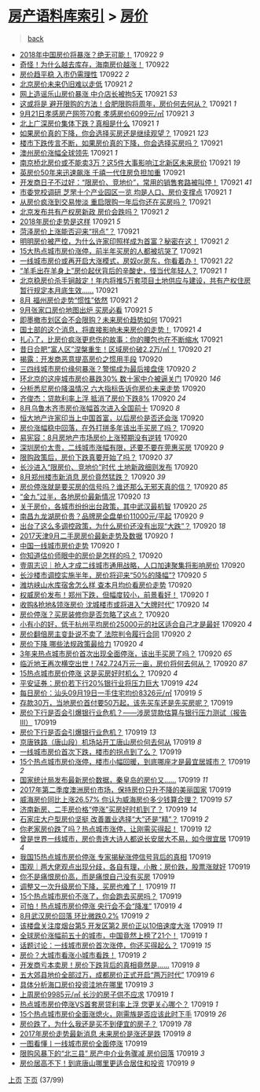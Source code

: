 [房产语料库索引](../../README.md)  > [房价](房价.md)
====
> [back](../README.md)

- [2018年中国房价将暴涨？绝无可能！](http://jkwz.applinzi.com/ittc/7016049598773330961.html#2018%E5%B9%B4%E4%B8%AD%E5%9B%BD%E6%88%BF%E4%BB%B7%E5%B0%86%E6%9A%B4%E6%B6%A8%EF%BC%9F%E7%BB%9D%E6%97%A0%E5%8F%AF%E8%83%BD%EF%BC%81) 170922 *9* 
- [奇怪！为什么越去库存，海南房价越涨！](http://jkwz.applinzi.com/ittc/7016044847021163536.html#%E5%A5%87%E6%80%AA%EF%BC%81%E4%B8%BA%E4%BB%80%E4%B9%88%E8%B6%8A%E5%8E%BB%E5%BA%93%E5%AD%98%EF%BC%8C%E6%B5%B7%E5%8D%97%E6%88%BF%E4%BB%B7%E8%B6%8A%E6%B6%A8%EF%BC%81) 170922  
- [房价趋平稳 入市仍需理性](http://jkwz.applinzi.com/ittc/7016039191551673361.html#%E6%88%BF%E4%BB%B7%E8%B6%8B%E5%B9%B3%E7%A8%B3+%E5%85%A5%E5%B8%82%E4%BB%8D%E9%9C%80%E7%90%86%E6%80%A7) 170922 *2* 
- [北京房价未来仍旧难以走低](http://jkwz.applinzi.com/ittc/7015912083349308433.html#%E5%8C%97%E4%BA%AC%E6%88%BF%E4%BB%B7%E6%9C%AA%E6%9D%A5%E4%BB%8D%E6%97%A7%E9%9A%BE%E4%BB%A5%E8%B5%B0%E4%BD%8E) 170921 *2* 
- [网上造谣乐山房价暴涨 中介店长被拘5天](http://jkwz.applinzi.com/ittc/7015873698211562513.html#%E7%BD%91%E4%B8%8A%E9%80%A0%E8%B0%A3%E4%B9%90%E5%B1%B1%E6%88%BF%E4%BB%B7%E6%9A%B4%E6%B6%A8+%E4%B8%AD%E4%BB%8B%E5%BA%97%E9%95%BF%E8%A2%AB%E6%8B%985%E5%A4%A9) 170921 *53* 
- [这或将是 避开限购的方法！合肥限购将周年，房价何去何从？](http://jkwz.applinzi.com/ittc/7015819186025268240.html#%E8%BF%99%E6%88%96%E5%B0%86%E6%98%AF+%E9%81%BF%E5%BC%80%E9%99%90%E8%B4%AD%E7%9A%84%E6%96%B9%E6%B3%95%EF%BC%81%E5%90%88%E8%82%A5%E9%99%90%E8%B4%AD%E5%B0%86%E5%91%A8%E5%B9%B4%EF%BC%8C%E6%88%BF%E4%BB%B7%E4%BD%95%E5%8E%BB%E4%BD%95%E4%BB%8E%EF%BC%9F) 170921 *1* 
- [9月21日孝感房产网签70套 孝感房价6099元/㎡](http://jkwz.applinzi.com/ittc/7015818114112160784.html#9%E6%9C%8821%E6%97%A5%E5%AD%9D%E6%84%9F%E6%88%BF%E4%BA%A7%E7%BD%91%E7%AD%BE70%E5%A5%97+%E5%AD%9D%E6%84%9F%E6%88%BF%E4%BB%B76099%E5%85%83%2F%E3%8E%A1) 170921 *3* 
- [北上广深房价集体下跌？真相是什么](http://jkwz.applinzi.com/ittc/7015808433960518673.html#%E5%8C%97%E4%B8%8A%E5%B9%BF%E6%B7%B1%E6%88%BF%E4%BB%B7%E9%9B%86%E4%BD%93%E4%B8%8B%E8%B7%8C%EF%BC%9F%E7%9C%9F%E7%9B%B8%E6%98%AF%E4%BB%80%E4%B9%88) 170921 *1* 
- [如果房价真的下降，你会选择买房还是继续观望？](http://jkwz.applinzi.com/ittc/7015797663986091024.html#%E5%A6%82%E6%9E%9C%E6%88%BF%E4%BB%B7%E7%9C%9F%E7%9A%84%E4%B8%8B%E9%99%8D%EF%BC%8C%E4%BD%A0%E4%BC%9A%E9%80%89%E6%8B%A9%E4%B9%B0%E6%88%BF%E8%BF%98%E6%98%AF%E7%BB%A7%E7%BB%AD%E8%A7%82%E6%9C%9B%EF%BC%9F) 170921 *123* 
- [楼市下跌传言不断，如果房价真的下降，你会选择买房吗？](http://jkwz.applinzi.com/ittc/7015797663700878353.html#%E6%A5%BC%E5%B8%82%E4%B8%8B%E8%B7%8C%E4%BC%A0%E8%A8%80%E4%B8%8D%E6%96%AD%EF%BC%8C%E5%A6%82%E6%9E%9C%E6%88%BF%E4%BB%B7%E7%9C%9F%E7%9A%84%E4%B8%8B%E9%99%8D%EF%BC%8C%E4%BD%A0%E4%BC%9A%E9%80%89%E6%8B%A9%E4%B9%B0%E6%88%BF%E5%90%97%EF%BC%9F) 170921  
- [澳州房价涨幅全球领先](http://jkwz.applinzi.com/ittc/7015794836207305745.html#%E6%BE%B3%E5%B7%9E%E6%88%BF%E4%BB%B7%E6%B6%A8%E5%B9%85%E5%85%A8%E7%90%83%E9%A2%86%E5%85%88) 170921 *1* 
- [南京桥北房价或不能卖3万？这5件大事影响江北新区未来房价](http://jkwz.applinzi.com/ittc/7015787284560086032.html#%E5%8D%97%E4%BA%AC%E6%A1%A5%E5%8C%97%E6%88%BF%E4%BB%B7%E6%88%96%E4%B8%8D%E8%83%BD%E5%8D%963%E4%B8%87%EF%BC%9F%E8%BF%995%E4%BB%B6%E5%A4%A7%E4%BA%8B%E5%BD%B1%E5%93%8D%E6%B1%9F%E5%8C%97%E6%96%B0%E5%8C%BA%E6%9C%AA%E6%9D%A5%E6%88%BF%E4%BB%B7) 170921 *19* 
- [英房价50年来迅速飙涨 千禧一代住房负担加重](http://jkwz.applinzi.com/ittc/7015786263867819025.html#%E8%8B%B1%E6%88%BF%E4%BB%B750%E5%B9%B4%E6%9D%A5%E8%BF%85%E9%80%9F%E9%A3%99%E6%B6%A8+%E5%8D%83%E7%A6%A7%E4%B8%80%E4%BB%A3%E4%BD%8F%E6%88%BF%E8%B4%9F%E6%8B%85%E5%8A%A0%E9%87%8D) 170921  
- [开发商日子不过好：“限房价、竞地价”，常用的销售套路被叫停！](http://jkwz.applinzi.com/ittc/7015785199055668241.html#%E5%BC%80%E5%8F%91%E5%95%86%E6%97%A5%E5%AD%90%E4%B8%8D%E8%BF%87%E5%A5%BD%EF%BC%9A%E2%80%9C%E9%99%90%E6%88%BF%E4%BB%B7%E3%80%81%E7%AB%9E%E5%9C%B0%E4%BB%B7%E2%80%9D%EF%BC%8C%E5%B8%B8%E7%94%A8%E7%9A%84%E9%94%80%E5%94%AE%E5%A5%97%E8%B7%AF%E8%A2%AB%E5%8F%AB%E5%81%9C%EF%BC%81) 170921 *41* 
- [市委党校调研 芝罘十个产业园区一览 均是人口、房价支撑点](http://jkwz.applinzi.com/ittc/7015756139294360592.html#%E5%B8%82%E5%A7%94%E5%85%9A%E6%A0%A1%E8%B0%83%E7%A0%94+%E8%8A%9D%E7%BD%98%E5%8D%81%E4%B8%AA%E4%BA%A7%E4%B8%9A%E5%9B%AD%E5%8C%BA%E4%B8%80%E8%A7%88+%E5%9D%87%E6%98%AF%E4%BA%BA%E5%8F%A3%E3%80%81%E6%88%BF%E4%BB%B7%E6%94%AF%E6%92%91%E7%82%B9) 170921 *1* 
- [从房价疯涨到交易惨淡 重启限购一年后你还在买房吗？](http://jkwz.applinzi.com/ittc/7015725855115052049.html#%E4%BB%8E%E6%88%BF%E4%BB%B7%E7%96%AF%E6%B6%A8%E5%88%B0%E4%BA%A4%E6%98%93%E6%83%A8%E6%B7%A1+%E9%87%8D%E5%90%AF%E9%99%90%E8%B4%AD%E4%B8%80%E5%B9%B4%E5%90%8E%E4%BD%A0%E8%BF%98%E5%9C%A8%E4%B9%B0%E6%88%BF%E5%90%97%EF%BC%9F) 170921  
- [北京发布共有产权房新政 房价会跌吗？](http://jkwz.applinzi.com/ittc/7015721274075251728.html#%E5%8C%97%E4%BA%AC%E5%8F%91%E5%B8%83%E5%85%B1%E6%9C%89%E4%BA%A7%E6%9D%83%E6%88%BF%E6%96%B0%E6%94%BF+%E6%88%BF%E4%BB%B7%E4%BC%9A%E8%B7%8C%E5%90%97%EF%BC%9F) 170921 *2* 
- [2018年房价走势是这样](http://jkwz.applinzi.com/ittc/7015718000341287953.html#2018%E5%B9%B4%E6%88%BF%E4%BB%B7%E8%B5%B0%E5%8A%BF%E6%98%AF%E8%BF%99%E6%A0%B7) 170921 *5* 
- [菏泽房价上涨能否迎来“拐点”？](http://jkwz.applinzi.com/ittc/7015714611096192017.html#%E8%8F%8F%E6%B3%BD%E6%88%BF%E4%BB%B7%E4%B8%8A%E6%B6%A8%E8%83%BD%E5%90%A6%E8%BF%8E%E6%9D%A5%E2%80%9C%E6%8B%90%E7%82%B9%E2%80%9D%EF%BC%9F) 170921  
- [明明房价被严控，为什么许家印照样成为首富？秘密在这！](http://jkwz.applinzi.com/ittc/7015708210235966480.html#%E6%98%8E%E6%98%8E%E6%88%BF%E4%BB%B7%E8%A2%AB%E4%B8%A5%E6%8E%A7%EF%BC%8C%E4%B8%BA%E4%BB%80%E4%B9%88%E8%AE%B8%E5%AE%B6%E5%8D%B0%E7%85%A7%E6%A0%B7%E6%88%90%E4%B8%BA%E9%A6%96%E5%AF%8C%EF%BC%9F%E7%A7%98%E5%AF%86%E5%9C%A8%E8%BF%99%EF%BC%81) 170921 *2* 
- [15大热点城市房价涨停，前半年买房的人都被坑哭了](http://jkwz.applinzi.com/ittc/7015706893442614289.html#15%E5%A4%A7%E7%83%AD%E7%82%B9%E5%9F%8E%E5%B8%82%E6%88%BF%E4%BB%B7%E6%B6%A8%E5%81%9C%EF%BC%8C%E5%89%8D%E5%8D%8A%E5%B9%B4%E4%B9%B0%E6%88%BF%E7%9A%84%E4%BA%BA%E9%83%BD%E8%A2%AB%E5%9D%91%E5%93%AD%E4%BA%86) 170921  
- [一线城市房价或再开启大涨模式，房奴or房东，你看着办！](http://jkwz.applinzi.com/ittc/7015706012085126161.html#%E4%B8%80%E7%BA%BF%E5%9F%8E%E5%B8%82%E6%88%BF%E4%BB%B7%E6%88%96%E5%86%8D%E5%BC%80%E5%90%AF%E5%A4%A7%E6%B6%A8%E6%A8%A1%E5%BC%8F%EF%BC%8C%E6%88%BF%E5%A5%B4or%E6%88%BF%E4%B8%9C%EF%BC%8C%E4%BD%A0%E7%9C%8B%E7%9D%80%E5%8A%9E%EF%BC%81) 170921 *22* 
- [“羊毛出在羊身上”房价起伏背后的辛酸史，怪当代年轻人？](http://jkwz.applinzi.com/ittc/7015704623875359761.html#%E2%80%9C%E7%BE%8A%E6%AF%9B%E5%87%BA%E5%9C%A8%E7%BE%8A%E8%BA%AB%E4%B8%8A%E2%80%9D%E6%88%BF%E4%BB%B7%E8%B5%B7%E4%BC%8F%E8%83%8C%E5%90%8E%E7%9A%84%E8%BE%9B%E9%85%B8%E5%8F%B2%EF%BC%8C%E6%80%AA%E5%BD%93%E4%BB%A3%E5%B9%B4%E8%BD%BB%E4%BA%BA%EF%BC%9F) 170921 *1* 
- [北京稳房价杀手锏敲定！年内将推5万套项目土地供应与建设，共有产权住房暂行规定本月底生效……](http://jkwz.applinzi.com/ittc/7015692478689330192.html#%E5%8C%97%E4%BA%AC%E7%A8%B3%E6%88%BF%E4%BB%B7%E6%9D%80%E6%89%8B%E9%94%8F%E6%95%B2%E5%AE%9A%EF%BC%81%E5%B9%B4%E5%86%85%E5%B0%86%E6%8E%A85%E4%B8%87%E5%A5%97%E9%A1%B9%E7%9B%AE%E5%9C%9F%E5%9C%B0%E4%BE%9B%E5%BA%94%E4%B8%8E%E5%BB%BA%E8%AE%BE%EF%BC%8C%E5%85%B1%E6%9C%89%E4%BA%A7%E6%9D%83%E4%BD%8F%E6%88%BF%E6%9A%82%E8%A1%8C%E8%A7%84%E5%AE%9A%E6%9C%AC%E6%9C%88%E5%BA%95%E7%94%9F%E6%95%88%E2%80%A6%E2%80%A6) 170921  
- [8月 福州房价走势“惯性”依然](http://jkwz.applinzi.com/ittc/7015691968657753104.html#8%E6%9C%88+%E7%A6%8F%E5%B7%9E%E6%88%BF%E4%BB%B7%E8%B5%B0%E5%8A%BF%E2%80%9C%E6%83%AF%E6%80%A7%E2%80%9D%E4%BE%9D%E7%84%B6) 170921 *2* 
- [9月张家口房价地图出炉 买房必看](http://jkwz.applinzi.com/ittc/7015690304995460112.html#9%E6%9C%88%E5%BC%A0%E5%AE%B6%E5%8F%A3%E6%88%BF%E4%BB%B7%E5%9C%B0%E5%9B%BE%E5%87%BA%E7%82%89+%E4%B9%B0%E6%88%BF%E5%BF%85%E7%9C%8B) 170921 *5* 
- [即墨撤市划区会不会限购？未来房价趋势如何](http://jkwz.applinzi.com/ittc/7015685064023868433.html#%E5%8D%B3%E5%A2%A8%E6%92%A4%E5%B8%82%E5%88%92%E5%8C%BA%E4%BC%9A%E4%B8%8D%E4%BC%9A%E9%99%90%E8%B4%AD%EF%BC%9F%E6%9C%AA%E6%9D%A5%E6%88%BF%E4%BB%B7%E8%B6%8B%E5%8A%BF%E5%A6%82%E4%BD%95) 170921  
- [国土部的这个消息，将直接影响未来房价的走势！](http://jkwz.applinzi.com/ittc/7015678641449731089.html#%E5%9B%BD%E5%9C%9F%E9%83%A8%E7%9A%84%E8%BF%99%E4%B8%AA%E6%B6%88%E6%81%AF%EF%BC%8C%E5%B0%86%E7%9B%B4%E6%8E%A5%E5%BD%B1%E5%93%8D%E6%9C%AA%E6%9D%A5%E6%88%BF%E4%BB%B7%E7%9A%84%E8%B5%B0%E5%8A%BF%EF%BC%81) 170921 *4* 
- [扎心了，比房价疯涨更悲伤的故事：你的腰包也在不断缩水](http://jkwz.applinzi.com/ittc/7015499269707138064.html#%E6%89%8E%E5%BF%83%E4%BA%86%EF%BC%8C%E6%AF%94%E6%88%BF%E4%BB%B7%E7%96%AF%E6%B6%A8%E6%9B%B4%E6%82%B2%E4%BC%A4%E7%9A%84%E6%95%85%E4%BA%8B%EF%BC%9A%E4%BD%A0%E7%9A%84%E8%85%B0%E5%8C%85%E4%B9%9F%E5%9C%A8%E4%B8%8D%E6%96%AD%E7%BC%A9%E6%B0%B4) 170921  
- [昔日合肥“富人区”涅槃重生！区域房价破2.2万/㎡！](http://jkwz.applinzi.com/ittc/7015504138732045329.html#%E6%98%94%E6%97%A5%E5%90%88%E8%82%A5%E2%80%9C%E5%AF%8C%E4%BA%BA%E5%8C%BA%E2%80%9D%E6%B6%85%E6%A7%83%E9%87%8D%E7%94%9F%EF%BC%81%E5%8C%BA%E5%9F%9F%E6%88%BF%E4%BB%B7%E7%A0%B42.2%E4%B8%87%2F%E3%8E%A1%EF%BC%81) 170920 *21* 
- [揭露：开发商恶意提高房价之惯用手段](http://jkwz.applinzi.com/ittc/7015502060194366480.html#%E6%8F%AD%E9%9C%B2%EF%BC%9A%E5%BC%80%E5%8F%91%E5%95%86%E6%81%B6%E6%84%8F%E6%8F%90%E9%AB%98%E6%88%BF%E4%BB%B7%E4%B9%8B%E6%83%AF%E7%94%A8%E6%89%8B%E6%AE%B5) 170920  
- [三四线城市房价缘何暴涨？警惕成为最后接盘侠](http://jkwz.applinzi.com/ittc/7015445841148658705.html#%E4%B8%89%E5%9B%9B%E7%BA%BF%E5%9F%8E%E5%B8%82%E6%88%BF%E4%BB%B7%E7%BC%98%E4%BD%95%E6%9A%B4%E6%B6%A8%EF%BC%9F%E8%AD%A6%E6%83%95%E6%88%90%E4%B8%BA%E6%9C%80%E5%90%8E%E6%8E%A5%E7%9B%98%E4%BE%A0) 170920 *2* 
- [环北京的这座城市房价暴跌30% 数十家中介被逼关门](http://jkwz.applinzi.com/ittc/7015432378439435281.html#%E7%8E%AF%E5%8C%97%E4%BA%AC%E7%9A%84%E8%BF%99%E5%BA%A7%E5%9F%8E%E5%B8%82%E6%88%BF%E4%BB%B7%E6%9A%B4%E8%B7%8C30%25+%E6%95%B0%E5%8D%81%E5%AE%B6%E4%B8%AD%E4%BB%8B%E8%A2%AB%E9%80%BC%E5%85%B3%E9%97%A8) 170920 *146* 
- [分析悉尼房价降温情况 六大指标告诉你房价未来走势](http://jkwz.applinzi.com/ittc/7015428011485299729.html#%E5%88%86%E6%9E%90%E6%82%89%E5%B0%BC%E6%88%BF%E4%BB%B7%E9%99%8D%E6%B8%A9%E6%83%85%E5%86%B5+%E5%85%AD%E5%A4%A7%E6%8C%87%E6%A0%87%E5%91%8A%E8%AF%89%E4%BD%A0%E6%88%BF%E4%BB%B7%E6%9C%AA%E6%9D%A5%E8%B5%B0%E5%8A%BF) 170920  
- [齐俊杰：贷款利率上浮 抵消了房价下跌8%](http://jkwz.applinzi.com/ittc/7015427419413152784.html#%E9%BD%90%E4%BF%8A%E6%9D%B0%EF%BC%9A%E8%B4%B7%E6%AC%BE%E5%88%A9%E7%8E%87%E4%B8%8A%E6%B5%AE+%E6%8A%B5%E6%B6%88%E4%BA%86%E6%88%BF%E4%BB%B7%E4%B8%8B%E8%B7%8C8%25) 170920 *24* 
- [8月乌鲁木齐市房价涨幅首次进入全国前十](http://jkwz.applinzi.com/ittc/7015413049224332305.html#8%E6%9C%88%E4%B9%8C%E9%B2%81%E6%9C%A8%E9%BD%90%E5%B8%82%E6%88%BF%E4%BB%B7%E6%B6%A8%E5%B9%85%E9%A6%96%E6%AC%A1%E8%BF%9B%E5%85%A5%E5%85%A8%E5%9B%BD%E5%89%8D%E5%8D%81) 170920 *8* 
- [恒大地产许家印当上中国首富，以后房价是否还会涨](http://jkwz.applinzi.com/ittc/7015411591384925200.html#%E6%81%92%E5%A4%A7%E5%9C%B0%E4%BA%A7%E8%AE%B8%E5%AE%B6%E5%8D%B0%E5%BD%93%E4%B8%8A%E4%B8%AD%E5%9B%BD%E9%A6%96%E5%AF%8C%EF%BC%8C%E4%BB%A5%E5%90%8E%E6%88%BF%E4%BB%B7%E6%98%AF%E5%90%A6%E8%BF%98%E4%BC%9A%E6%B6%A8) 170920  
- [房价涨幅稳中回落，在外打拼多年该出手买房了吗？](http://jkwz.applinzi.com/ittc/7015396739878749201.html#%E6%88%BF%E4%BB%B7%E6%B6%A8%E5%B9%85%E7%A8%B3%E4%B8%AD%E5%9B%9E%E8%90%BD%EF%BC%8C%E5%9C%A8%E5%A4%96%E6%89%93%E6%8B%BC%E5%A4%9A%E5%B9%B4%E8%AF%A5%E5%87%BA%E6%89%8B%E4%B9%B0%E6%88%BF%E4%BA%86%E5%90%97%EF%BC%9F) 170920  
- [易宪容：8月房地产市场房价上涨预期没有逆转](http://jkwz.applinzi.com/ittc/7015396015845409809.html#%E6%98%93%E5%AE%AA%E5%AE%B9%EF%BC%9A8%E6%9C%88%E6%88%BF%E5%9C%B0%E4%BA%A7%E5%B8%82%E5%9C%BA%E6%88%BF%E4%BB%B7%E4%B8%8A%E6%B6%A8%E9%A2%84%E6%9C%9F%E6%B2%A1%E6%9C%89%E9%80%86%E8%BD%AC) 170920  
- [深圳房价太贵，二线城市涨幅有限，还要不要在莞惠买房](http://jkwz.applinzi.com/ittc/7015393902012662800.html#%E6%B7%B1%E5%9C%B3%E6%88%BF%E4%BB%B7%E5%A4%AA%E8%B4%B5%EF%BC%8C%E4%BA%8C%E7%BA%BF%E5%9F%8E%E5%B8%82%E6%B6%A8%E5%B9%85%E6%9C%89%E9%99%90%EF%BC%8C%E8%BF%98%E8%A6%81%E4%B8%8D%E8%A6%81%E5%9C%A8%E8%8E%9E%E6%83%A0%E4%B9%B0%E6%88%BF) 170920 *9* 
- [限购政策后，房价下跌真要开始了吗？](http://jkwz.applinzi.com/ittc/7015385871694693393.html#%E9%99%90%E8%B4%AD%E6%94%BF%E7%AD%96%E5%90%8E%EF%BC%8C%E6%88%BF%E4%BB%B7%E4%B8%8B%E8%B7%8C%E7%9C%9F%E8%A6%81%E5%BC%80%E5%A7%8B%E4%BA%86%E5%90%97%EF%BC%9F) 170920 *37* 
- [长沙进入“限房价、竞地价”时代 土地新政细则发布](http://jkwz.applinzi.com/ittc/7015384275304842257.html#%E9%95%BF%E6%B2%99%E8%BF%9B%E5%85%A5%E2%80%9C%E9%99%90%E6%88%BF%E4%BB%B7%E3%80%81%E7%AB%9E%E5%9C%B0%E4%BB%B7%E2%80%9D%E6%97%B6%E4%BB%A3+%E5%9C%9F%E5%9C%B0%E6%96%B0%E6%94%BF%E7%BB%86%E5%88%99%E5%8F%91%E5%B8%83) 170920  
- [8月郑州楼市新消息 房价竟然猛跌？](http://jkwz.applinzi.com/ittc/7015378178221278225.html#8%E6%9C%88%E9%83%91%E5%B7%9E%E6%A5%BC%E5%B8%82%E6%96%B0%E6%B6%88%E6%81%AF+%E6%88%BF%E4%BB%B7%E7%AB%9F%E7%84%B6%E7%8C%9B%E8%B7%8C%EF%BC%9F) 170920 *39* 
- [房价停涨就是要买房的信号吗？谁还那么无邪天真的信？](http://jkwz.applinzi.com/ittc/7015370868862223376.html#%E6%88%BF%E4%BB%B7%E5%81%9C%E6%B6%A8%E5%B0%B1%E6%98%AF%E8%A6%81%E4%B9%B0%E6%88%BF%E7%9A%84%E4%BF%A1%E5%8F%B7%E5%90%97%EF%BC%9F%E8%B0%81%E8%BF%98%E9%82%A3%E4%B9%88%E6%97%A0%E9%82%AA%E5%A4%A9%E7%9C%9F%E7%9A%84%E4%BF%A1%EF%BC%9F) 170920 *85* 
- [“金九”过半，各地房价最新情况](http://jkwz.applinzi.com/ittc/7015357560046224400.html#%E2%80%9C%E9%87%91%E4%B9%9D%E2%80%9D%E8%BF%87%E5%8D%8A%EF%BC%8C%E5%90%84%E5%9C%B0%E6%88%BF%E4%BB%B7%E6%9C%80%E6%96%B0%E6%83%85%E5%86%B5) 170920 *13* 
- [关于房价，各城市纷纷出台政策，其中武汉最机智](http://jkwz.applinzi.com/ittc/7015356289683817488.html#%E5%85%B3%E4%BA%8E%E6%88%BF%E4%BB%B7%EF%BC%8C%E5%90%84%E5%9F%8E%E5%B8%82%E7%BA%B7%E7%BA%B7%E5%87%BA%E5%8F%B0%E6%94%BF%E7%AD%96%EF%BC%8C%E5%85%B6%E4%B8%AD%E6%AD%A6%E6%B1%89%E6%9C%80%E6%9C%BA%E6%99%BA) 170920 *25* 
- [南昌九龙湖房价贵？品牌房企盘单价11000元/平起](http://jkwz.applinzi.com/ittc/7015349203310740497.html#%E5%8D%97%E6%98%8C%E4%B9%9D%E9%BE%99%E6%B9%96%E6%88%BF%E4%BB%B7%E8%B4%B5%EF%BC%9F%E5%93%81%E7%89%8C%E6%88%BF%E4%BC%81%E7%9B%98%E5%8D%95%E4%BB%B711000%E5%85%83%2F%E5%B9%B3%E8%B5%B7) 170920 *9* 
- [出台了这么多调控政策，为什么房价还没有出现“大跌”？](http://jkwz.applinzi.com/ittc/7015345329166369809.html#%E5%87%BA%E5%8F%B0%E4%BA%86%E8%BF%99%E4%B9%88%E5%A4%9A%E8%B0%83%E6%8E%A7%E6%94%BF%E7%AD%96%EF%BC%8C%E4%B8%BA%E4%BB%80%E4%B9%88%E6%88%BF%E4%BB%B7%E8%BF%98%E6%B2%A1%E6%9C%89%E5%87%BA%E7%8E%B0%E2%80%9C%E5%A4%A7%E8%B7%8C%E2%80%9D%EF%BC%9F) 170920 *18* 
- [2017天津9月二手房房价最新走势及数据](http://jkwz.applinzi.com/ittc/7015340125641507856.html#2017%E5%A4%A9%E6%B4%A59%E6%9C%88%E4%BA%8C%E6%89%8B%E6%88%BF%E6%88%BF%E4%BB%B7%E6%9C%80%E6%96%B0%E8%B5%B0%E5%8A%BF%E5%8F%8A%E6%95%B0%E6%8D%AE) 170920 *1* 
- [中国一线城市房价走势](http://jkwz.applinzi.com/ittc/7015333455204992016.html#%E4%B8%AD%E5%9B%BD%E4%B8%80%E7%BA%BF%E5%9F%8E%E5%B8%82%E6%88%BF%E4%BB%B7%E8%B5%B0%E5%8A%BF) 170920 *1* 
- [你知道估价师眼中的房价是怎样的吗？](http://jkwz.applinzi.com/ittc/7015329030923093008.html#%E4%BD%A0%E7%9F%A5%E9%81%93%E4%BC%B0%E4%BB%B7%E5%B8%88%E7%9C%BC%E4%B8%AD%E7%9A%84%E6%88%BF%E4%BB%B7%E6%98%AF%E6%80%8E%E6%A0%B7%E7%9A%84%E5%90%97%EF%BC%9F) 170920  
- [壹周志识｜抢人才成二线城市通用战略，人口加速聚集将影响房价](http://jkwz.applinzi.com/ittc/7015328638487233553.html#%E5%A3%B9%E5%91%A8%E5%BF%97%E8%AF%86%EF%BD%9C%E6%8A%A2%E4%BA%BA%E6%89%8D%E6%88%90%E4%BA%8C%E7%BA%BF%E5%9F%8E%E5%B8%82%E9%80%9A%E7%94%A8%E6%88%98%E7%95%A5%EF%BC%8C%E4%BA%BA%E5%8F%A3%E5%8A%A0%E9%80%9F%E8%81%9A%E9%9B%86%E5%B0%86%E5%BD%B1%E5%93%8D%E6%88%BF%E4%BB%B7) 170920  
- [长沙楼市调控实施半年，房价将迎来“50%的降幅”?](http://jkwz.applinzi.com/ittc/7015317179694842897.html#%E9%95%BF%E6%B2%99%E6%A5%BC%E5%B8%82%E8%B0%83%E6%8E%A7%E5%AE%9E%E6%96%BD%E5%8D%8A%E5%B9%B4%EF%BC%8C%E6%88%BF%E4%BB%B7%E5%B0%86%E8%BF%8E%E6%9D%A5%E2%80%9C50%25%E7%9A%84%E9%99%8D%E5%B9%85%E2%80%9D%3F) 170920 *5* 
- [潍坊峡山水库宿舍怎么样 查本月均价看房价走势](http://jkwz.applinzi.com/ittc/7015312572222538769.html#%E6%BD%8D%E5%9D%8A%E5%B3%A1%E5%B1%B1%E6%B0%B4%E5%BA%93%E5%AE%BF%E8%88%8D%E6%80%8E%E4%B9%88%E6%A0%B7+%E6%9F%A5%E6%9C%AC%E6%9C%88%E5%9D%87%E4%BB%B7%E7%9C%8B%E6%88%BF%E4%BB%B7%E8%B5%B0%E5%8A%BF) 170920  
- [权威房价发布！郑州下跌，但幅度较小，前景看好！](http://jkwz.applinzi.com/ittc/7015311686033212432.html#%E6%9D%83%E5%A8%81%E6%88%BF%E4%BB%B7%E5%8F%91%E5%B8%83%EF%BC%81%E9%83%91%E5%B7%9E%E4%B8%8B%E8%B7%8C%EF%BC%8C%E4%BD%86%E5%B9%85%E5%BA%A6%E8%BE%83%E5%B0%8F%EF%BC%8C%E5%89%8D%E6%99%AF%E7%9C%8B%E5%A5%BD%EF%BC%81) 170920 *1* 
- [收购&amp;抢地&amp;领涨房价 沈城楼市或将进入“大牌时代”](http://jkwz.applinzi.com/ittc/7015307725775569937.html#%E6%94%B6%E8%B4%AD%26amp%3B%E6%8A%A2%E5%9C%B0%26amp%3B%E9%A2%86%E6%B6%A8%E6%88%BF%E4%BB%B7+%E6%B2%88%E5%9F%8E%E6%A5%BC%E5%B8%82%E6%88%96%E5%B0%86%E8%BF%9B%E5%85%A5%E2%80%9C%E5%A4%A7%E7%89%8C%E6%97%B6%E4%BB%A3%E2%80%9D) 170920 *14* 
- [房价停涨？买房装修你是否忽略了这点？](http://jkwz.applinzi.com/ittc/7015301529538659345.html#%E6%88%BF%E4%BB%B7%E5%81%9C%E6%B6%A8%EF%BC%9F%E4%B9%B0%E6%88%BF%E8%A3%85%E4%BF%AE%E4%BD%A0%E6%98%AF%E5%90%A6%E5%BF%BD%E7%95%A5%E4%BA%86%E8%BF%99%E7%82%B9%EF%BC%9F) 170920  
- [小有小的好，低于杭州平均房价25000元的社区适合自己才是最好](http://jkwz.applinzi.com/ittc/7015294275720578065.html#%E5%B0%8F%E6%9C%89%E5%B0%8F%E7%9A%84%E5%A5%BD%EF%BC%8C%E4%BD%8E%E4%BA%8E%E6%9D%AD%E5%B7%9E%E5%B9%B3%E5%9D%87%E6%88%BF%E4%BB%B725000%E5%85%83%E7%9A%84%E7%A4%BE%E5%8C%BA%E9%80%82%E5%90%88%E8%87%AA%E5%B7%B1%E6%89%8D%E6%98%AF%E6%9C%80%E5%A5%BD) 170920 *4* 
- [房价翻倍房主变卦说不卖了 法院判令履行合同](http://jkwz.applinzi.com/ittc/7015286935881516048.html#%E6%88%BF%E4%BB%B7%E7%BF%BB%E5%80%8D%E6%88%BF%E4%B8%BB%E5%8F%98%E5%8D%A6%E8%AF%B4%E4%B8%8D%E5%8D%96%E4%BA%86+%E6%B3%95%E9%99%A2%E5%88%A4%E4%BB%A4%E5%B1%A5%E8%A1%8C%E5%90%88%E5%90%8C) 170920 *2* 
- [房价下降 哪些法规政策最给力](http://jkwz.applinzi.com/ittc/7015245352817656848.html#%E6%88%BF%E4%BB%B7%E4%B8%8B%E9%99%8D+%E5%93%AA%E4%BA%9B%E6%B3%95%E8%A7%84%E6%94%BF%E7%AD%96%E6%9C%80%E7%BB%99%E5%8A%9B) 170920 *4* 
- [3年来热点城市房价首次出现全面停涨，该出手买房了吗？](http://jkwz.applinzi.com/ittc/7015204997997003793.html#3%E5%B9%B4%E6%9D%A5%E7%83%AD%E7%82%B9%E5%9F%8E%E5%B8%82%E6%88%BF%E4%BB%B7%E9%A6%96%E6%AC%A1%E5%87%BA%E7%8E%B0%E5%85%A8%E9%9D%A2%E5%81%9C%E6%B6%A8%EF%BC%8C%E8%AF%A5%E5%87%BA%E6%89%8B%E4%B9%B0%E6%88%BF%E4%BA%86%E5%90%97%EF%BC%9F) 170920 *65* 
- [临沂地王再次横空出世！742.724万元一亩，房价将何去何从？](http://jkwz.applinzi.com/ittc/7015132946330289169.html#%E4%B8%B4%E6%B2%82%E5%9C%B0%E7%8E%8B%E5%86%8D%E6%AC%A1%E6%A8%AA%E7%A9%BA%E5%87%BA%E4%B8%96%EF%BC%81742.724%E4%B8%87%E5%85%83%E4%B8%80%E4%BA%A9%EF%BC%8C%E6%88%BF%E4%BB%B7%E5%B0%86%E4%BD%95%E5%8E%BB%E4%BD%95%E4%BB%8E%EF%BC%9F) 170920 *87* 
- [15热点城市房价停涨 这是买房好时机么？](http://jkwz.applinzi.com/ittc/7015171013833393168.html#15%E7%83%AD%E7%82%B9%E5%9F%8E%E5%B8%82%E6%88%BF%E4%BB%B7%E5%81%9C%E6%B6%A8+%E8%BF%99%E6%98%AF%E4%B9%B0%E6%88%BF%E5%A5%BD%E6%97%B6%E6%9C%BA%E4%B9%88%EF%BC%9F) 170920 *4* 
- [平安证券：房价若下行20%银行业将压力巨大](http://jkwz.applinzi.com/ittc/7015169641809445904.html#%E5%B9%B3%E5%AE%89%E8%AF%81%E5%88%B8%EF%BC%9A%E6%88%BF%E4%BB%B7%E8%8B%A5%E4%B8%8B%E8%A1%8C20%25%E9%93%B6%E8%A1%8C%E4%B8%9A%E5%B0%86%E5%8E%8B%E5%8A%9B%E5%B7%A8%E5%A4%A7) 170919 *424* 
- [每日房价：汕头09月19日一手住宅均价8326元/㎡](http://jkwz.applinzi.com/ittc/7015143719819543569.html#%E6%AF%8F%E6%97%A5%E6%88%BF%E4%BB%B7%EF%BC%9A%E6%B1%95%E5%A4%B409%E6%9C%8819%E6%97%A5%E4%B8%80%E6%89%8B%E4%BD%8F%E5%AE%85%E5%9D%87%E4%BB%B78326%E5%85%83%2F%E3%8E%A1) 170919 *5* 
- [存款30万，当地房价首付要50万起，该先买车还是先买房呢？](http://jkwz.applinzi.com/ittc/7015123477554791440.html#%E5%AD%98%E6%AC%BE30%E4%B8%87%EF%BC%8C%E5%BD%93%E5%9C%B0%E6%88%BF%E4%BB%B7%E9%A6%96%E4%BB%98%E8%A6%8150%E4%B8%87%E8%B5%B7%EF%BC%8C%E8%AF%A5%E5%85%88%E4%B9%B0%E8%BD%A6%E8%BF%98%E6%98%AF%E5%85%88%E4%B9%B0%E6%88%BF%E5%91%A2%EF%BC%9F) 170919  
- [房价下行是否会引爆银行业危机？——涉房贷款估算与银行压力测试（报告III）](http://jkwz.applinzi.com/ittc/7015104263313949712.html#%E6%88%BF%E4%BB%B7%E4%B8%8B%E8%A1%8C%E6%98%AF%E5%90%A6%E4%BC%9A%E5%BC%95%E7%88%86%E9%93%B6%E8%A1%8C%E4%B8%9A%E5%8D%B1%E6%9C%BA%EF%BC%9F%E2%80%94%E2%80%94%E6%B6%89%E6%88%BF%E8%B4%B7%E6%AC%BE%E4%BC%B0%E7%AE%97%E4%B8%8E%E9%93%B6%E8%A1%8C%E5%8E%8B%E5%8A%9B%E6%B5%8B%E8%AF%95%EF%BC%88%E6%8A%A5%E5%91%8AIII%EF%BC%89) 170919  
- [房价下行是否会引爆银行业危机？](http://jkwz.applinzi.com/ittc/7015096550911640593.html#%E6%88%BF%E4%BB%B7%E4%B8%8B%E8%A1%8C%E6%98%AF%E5%90%A6%E4%BC%9A%E5%BC%95%E7%88%86%E9%93%B6%E8%A1%8C%E4%B8%9A%E5%8D%B1%E6%9C%BA%EF%BC%9F) 170919 *13* 
- [京唐铁路（唐山段）机场站开工唐山房价何去何从](http://jkwz.applinzi.com/ittc/7015093883355268113.html#%E4%BA%AC%E5%94%90%E9%93%81%E8%B7%AF%EF%BC%88%E5%94%90%E5%B1%B1%E6%AE%B5%EF%BC%89%E6%9C%BA%E5%9C%BA%E7%AB%99%E5%BC%80%E5%B7%A5%E5%94%90%E5%B1%B1%E6%88%BF%E4%BB%B7%E4%BD%95%E5%8E%BB%E4%BD%95%E4%BB%8E) 170919 *8* 
- [一线城市房价首次下跌，楼市的拐点到了么？](http://jkwz.applinzi.com/ittc/7015069181991715857.html#%E4%B8%80%E7%BA%BF%E5%9F%8E%E5%B8%82%E6%88%BF%E4%BB%B7%E9%A6%96%E6%AC%A1%E4%B8%8B%E8%B7%8C%EF%BC%8C%E6%A5%BC%E5%B8%82%E7%9A%84%E6%8B%90%E7%82%B9%E5%88%B0%E4%BA%86%E4%B9%88%EF%BC%9F) 170919  
- [15个热点城市房价涨停，楼市小幅回暖，到底哪座才是最宜居城市？](http://jkwz.applinzi.com/ittc/7015078651652211729.html#15%E4%B8%AA%E7%83%AD%E7%82%B9%E5%9F%8E%E5%B8%82%E6%88%BF%E4%BB%B7%E6%B6%A8%E5%81%9C%EF%BC%8C%E6%A5%BC%E5%B8%82%E5%B0%8F%E5%B9%85%E5%9B%9E%E6%9A%96%EF%BC%8C%E5%88%B0%E5%BA%95%E5%93%AA%E5%BA%A7%E6%89%8D%E6%98%AF%E6%9C%80%E5%AE%9C%E5%B1%85%E5%9F%8E%E5%B8%82%EF%BC%9F) 170919 *2* 
- [国家统计局发布最新房价数据，秦皇岛的房价又……](http://jkwz.applinzi.com/ittc/7015080465541891088.html#%E5%9B%BD%E5%AE%B6%E7%BB%9F%E8%AE%A1%E5%B1%80%E5%8F%91%E5%B8%83%E6%9C%80%E6%96%B0%E6%88%BF%E4%BB%B7%E6%95%B0%E6%8D%AE%EF%BC%8C%E7%A7%A6%E7%9A%87%E5%B2%9B%E7%9A%84%E6%88%BF%E4%BB%B7%E5%8F%88%E2%80%A6%E2%80%A6) 170919 *11* 
- [2017年第二季度澳洲房价市场，保持房价只升不降的美丽国家](http://jkwz.applinzi.com/ittc/7015077137944675345.html#2017%E5%B9%B4%E7%AC%AC%E4%BA%8C%E5%AD%A3%E5%BA%A6%E6%BE%B3%E6%B4%B2%E6%88%BF%E4%BB%B7%E5%B8%82%E5%9C%BA%EF%BC%8C%E4%BF%9D%E6%8C%81%E6%88%BF%E4%BB%B7%E5%8F%AA%E5%8D%87%E4%B8%8D%E9%99%8D%E7%9A%84%E7%BE%8E%E4%B8%BD%E5%9B%BD%E5%AE%B6) 170919  
- [威海房价同比上涨26.57% 你认为威海房价多少钱算合理？](http://jkwz.applinzi.com/ittc/7015073882015532048.html#%E5%A8%81%E6%B5%B7%E6%88%BF%E4%BB%B7%E5%90%8C%E6%AF%94%E4%B8%8A%E6%B6%A826.57%25+%E4%BD%A0%E8%AE%A4%E4%B8%BA%E5%A8%81%E6%B5%B7%E6%88%BF%E4%BB%B7%E5%A4%9A%E5%B0%91%E9%92%B1%E7%AE%97%E5%90%88%E7%90%86%EF%BC%9F) 170919 *57* 
- [济南新房、二手房价格“停涨”买房好时机到了？](http://jkwz.applinzi.com/ittc/7015073281512834064.html#%E6%B5%8E%E5%8D%97%E6%96%B0%E6%88%BF%E3%80%81%E4%BA%8C%E6%89%8B%E6%88%BF%E4%BB%B7%E6%A0%BC%E2%80%9C%E5%81%9C%E6%B6%A8%E2%80%9D%E4%B9%B0%E6%88%BF%E5%A5%BD%E6%97%B6%E6%9C%BA%E5%88%B0%E4%BA%86%EF%BC%9F) 170919 *14* 
- [石家庄大户型房价坚挺 改善置业选择“大”还是“精”？](http://jkwz.applinzi.com/ittc/7015070686954128401.html#%E7%9F%B3%E5%AE%B6%E5%BA%84%E5%A4%A7%E6%88%B7%E5%9E%8B%E6%88%BF%E4%BB%B7%E5%9D%9A%E6%8C%BA+%E6%94%B9%E5%96%84%E7%BD%AE%E4%B8%9A%E9%80%89%E6%8B%A9%E2%80%9C%E5%A4%A7%E2%80%9D%E8%BF%98%E6%98%AF%E2%80%9C%E7%B2%BE%E2%80%9D%EF%BC%9F) 170919 *2* 
- [你老家房价跌了吗？热点城市涨停，让刚需买得起！](http://jkwz.applinzi.com/ittc/7015069567574082577.html#%E4%BD%A0%E8%80%81%E5%AE%B6%E6%88%BF%E4%BB%B7%E8%B7%8C%E4%BA%86%E5%90%97%EF%BC%9F%E7%83%AD%E7%82%B9%E5%9F%8E%E5%B8%82%E6%B6%A8%E5%81%9C%EF%BC%8C%E8%AE%A9%E5%88%9A%E9%9C%80%E4%B9%B0%E5%BE%97%E8%B5%B7%EF%BC%81) 170919 *12* 
- [曾是世界一线城市，房价贵连大诗人都说长安居大不易，如今很宜居](http://jkwz.applinzi.com/ittc/7015069478277350417.html#%E6%9B%BE%E6%98%AF%E4%B8%96%E7%95%8C%E4%B8%80%E7%BA%BF%E5%9F%8E%E5%B8%82%EF%BC%8C%E6%88%BF%E4%BB%B7%E8%B4%B5%E8%BF%9E%E5%A4%A7%E8%AF%97%E4%BA%BA%E9%83%BD%E8%AF%B4%E9%95%BF%E5%AE%89%E5%B1%85%E5%A4%A7%E4%B8%8D%E6%98%93%EF%BC%8C%E5%A6%82%E4%BB%8A%E5%BE%88%E5%AE%9C%E5%B1%85) 170919 *4* 
- [我国15热点城市房价停涨 专家揭秘涨停信号背后的真相](http://jkwz.applinzi.com/ittc/7015065478681330705.html#%E6%88%91%E5%9B%BD15%E7%83%AD%E7%82%B9%E5%9F%8E%E5%B8%82%E6%88%BF%E4%BB%B7%E5%81%9C%E6%B6%A8+%E4%B8%93%E5%AE%B6%E6%8F%AD%E7%A7%98%E6%B6%A8%E5%81%9C%E4%BF%A1%E5%8F%B7%E8%83%8C%E5%90%8E%E7%9A%84%E7%9C%9F%E7%9B%B8) 170919  
- [围观｜两大佬观点出现分歧，各自有理，小散：房价跌，股票涨就好](http://jkwz.applinzi.com/ittc/7015058012396586000.html#%E5%9B%B4%E8%A7%82%EF%BD%9C%E4%B8%A4%E5%A4%A7%E4%BD%AC%E8%A7%82%E7%82%B9%E5%87%BA%E7%8E%B0%E5%88%86%E6%AD%A7%EF%BC%8C%E5%90%84%E8%87%AA%E6%9C%89%E7%90%86%EF%BC%8C%E5%B0%8F%E6%95%A3%EF%BC%9A%E6%88%BF%E4%BB%B7%E8%B7%8C%EF%BC%8C%E8%82%A1%E7%A5%A8%E6%B6%A8%E5%B0%B1%E5%A5%BD) 170919  
- [你不是痛恨房价高，而是痛恨自己没有买房](http://jkwz.applinzi.com/ittc/7015057717943862288.html#%E4%BD%A0%E4%B8%8D%E6%98%AF%E7%97%9B%E6%81%A8%E6%88%BF%E4%BB%B7%E9%AB%98%EF%BC%8C%E8%80%8C%E6%98%AF%E7%97%9B%E6%81%A8%E8%87%AA%E5%B7%B1%E6%B2%A1%E6%9C%89%E4%B9%B0%E6%88%BF) 170919  
- [调整又一次升级房价下降，买房也难了！](http://jkwz.applinzi.com/ittc/7015051191866901521.html#%E8%B0%83%E6%95%B4%E5%8F%88%E4%B8%80%E6%AC%A1%E5%8D%87%E7%BA%A7%E6%88%BF%E4%BB%B7%E4%B8%8B%E9%99%8D%EF%BC%8C%E4%B9%B0%E6%88%BF%E4%B9%9F%E9%9A%BE%E4%BA%86%EF%BC%81) 170919 *11* 
- [15个热点城市房价不涨了，你会跑去买房吗？](http://jkwz.applinzi.com/ittc/7015049009159472144.html#15%E4%B8%AA%E7%83%AD%E7%82%B9%E5%9F%8E%E5%B8%82%E6%88%BF%E4%BB%B7%E4%B8%8D%E6%B6%A8%E4%BA%86%EF%BC%8C%E4%BD%A0%E4%BC%9A%E8%B7%91%E5%8E%BB%E4%B9%B0%E6%88%BF%E5%90%97%EF%BC%9F) 170919  
- [可怕！热点城市房价停涨 央行会不会“降准”](http://jkwz.applinzi.com/ittc/7015045977428460561.html#%E5%8F%AF%E6%80%95%EF%BC%81%E7%83%AD%E7%82%B9%E5%9F%8E%E5%B8%82%E6%88%BF%E4%BB%B7%E5%81%9C%E6%B6%A8+%E5%A4%AE%E8%A1%8C%E4%BC%9A%E4%B8%8D%E4%BC%9A%E2%80%9C%E9%99%8D%E5%87%86%E2%80%9D) 170919 *4* 
- [8月武汉房价回落 环比微跌0.2%](http://jkwz.applinzi.com/ittc/7015044013781156880.html#8%E6%9C%88%E6%AD%A6%E6%B1%89%E6%88%BF%E4%BB%B7%E5%9B%9E%E8%90%BD+%E7%8E%AF%E6%AF%94%E5%BE%AE%E8%B7%8C0.2%25) 170919 *2* 
- [该楼盘关注度烟台第5 开发区第2 房价正以10倍速度大涨](http://jkwz.applinzi.com/ittc/7015042882539619344.html#%E8%AF%A5%E6%A5%BC%E7%9B%98%E5%85%B3%E6%B3%A8%E5%BA%A6%E7%83%9F%E5%8F%B0%E7%AC%AC5+%E5%BC%80%E5%8F%91%E5%8C%BA%E7%AC%AC2+%E6%88%BF%E4%BB%B7%E6%AD%A3%E4%BB%A510%E5%80%8D%E9%80%9F%E5%BA%A6%E5%A4%A7%E6%B6%A8) 170919 *11* 
- [全球房价涨幅前五十的城市，中国竟然上榜了21个！](http://jkwz.applinzi.com/ittc/7015040472920359952.html#%E5%85%A8%E7%90%83%E6%88%BF%E4%BB%B7%E6%B6%A8%E5%B9%85%E5%89%8D%E4%BA%94%E5%8D%81%E7%9A%84%E5%9F%8E%E5%B8%82%EF%BC%8C%E4%B8%AD%E5%9B%BD%E7%AB%9F%E7%84%B6%E4%B8%8A%E6%A6%9C%E4%BA%8621%E4%B8%AA%EF%BC%81) 170919 *1* 
- [话题讨论：一线城市房价首次涨停，你还买得起么？](http://jkwz.applinzi.com/ittc/7015038946290172944.html#%E8%AF%9D%E9%A2%98%E8%AE%A8%E8%AE%BA%EF%BC%9A%E4%B8%80%E7%BA%BF%E5%9F%8E%E5%B8%82%E6%88%BF%E4%BB%B7%E9%A6%96%E6%AC%A1%E6%B6%A8%E5%81%9C%EF%BC%8C%E4%BD%A0%E8%BF%98%E4%B9%B0%E5%BE%97%E8%B5%B7%E4%B9%88%EF%BC%9F) 170919 *15* 
- [房价？大城市看涨小城市看跌！](http://jkwz.applinzi.com/ittc/7015019965206496273.html#%E6%88%BF%E4%BB%B7%EF%BC%9F%E5%A4%A7%E5%9F%8E%E5%B8%82%E7%9C%8B%E6%B6%A8%E5%B0%8F%E5%9F%8E%E5%B8%82%E7%9C%8B%E8%B7%8C%EF%BC%81) 170919 *2* 
- [开发商亏本卖房！房价下跌背后的真相竟然是……](http://jkwz.applinzi.com/ittc/7015031877289903121.html#%E5%BC%80%E5%8F%91%E5%95%86%E4%BA%8F%E6%9C%AC%E5%8D%96%E6%88%BF%EF%BC%81%E6%88%BF%E4%BB%B7%E4%B8%8B%E8%B7%8C%E8%83%8C%E5%90%8E%E7%9A%84%E7%9C%9F%E7%9B%B8%E7%AB%9F%E7%84%B6%E6%98%AF%E2%80%A6%E2%80%A6) 170919 *8* 
- [五大郊县地价全部过万，成都房价正式开启“两万时代”](http://jkwz.applinzi.com/ittc/7015031389517513744.html#%E4%BA%94%E5%A4%A7%E9%83%8A%E5%8E%BF%E5%9C%B0%E4%BB%B7%E5%85%A8%E9%83%A8%E8%BF%87%E4%B8%87%EF%BC%8C%E6%88%90%E9%83%BD%E6%88%BF%E4%BB%B7%E6%AD%A3%E5%BC%8F%E5%BC%80%E5%90%AF%E2%80%9C%E4%B8%A4%E4%B8%87%E6%97%B6%E4%BB%A3%E2%80%9D) 170919 *6* 
- [具体分析海口房价投资洼地在哪里](http://jkwz.applinzi.com/ittc/7015029293669942289.html#%E5%85%B7%E4%BD%93%E5%88%86%E6%9E%90%E6%B5%B7%E5%8F%A3%E6%88%BF%E4%BB%B7%E6%8A%95%E8%B5%84%E6%B4%BC%E5%9C%B0%E5%9C%A8%E5%93%AA%E9%87%8C) 170919 *3* 
- [上周房价9985元/㎡ 长沙的房子供不应求](http://jkwz.applinzi.com/ittc/7015025027706258448.html#%E4%B8%8A%E5%91%A8%E6%88%BF%E4%BB%B79985%E5%85%83%2F%E3%8E%A1+%E9%95%BF%E6%B2%99%E7%9A%84%E6%88%BF%E5%AD%90%E4%BE%9B%E4%B8%8D%E5%BA%94%E6%B1%82) 170919 *1* 
- [热点城市房价停涨VS首套房贷利率上浮 您更关心哪个？](http://jkwz.applinzi.com/ittc/7015023904048022544.html#%E7%83%AD%E7%82%B9%E5%9F%8E%E5%B8%82%E6%88%BF%E4%BB%B7%E5%81%9C%E6%B6%A8VS%E9%A6%96%E5%A5%97%E6%88%BF%E8%B4%B7%E5%88%A9%E7%8E%87%E4%B8%8A%E6%B5%AE+%E6%82%A8%E6%9B%B4%E5%85%B3%E5%BF%83%E5%93%AA%E4%B8%AA%EF%BC%9F) 170919 *1* 
- [15个热点城市房价全面涨熄火，刚需族是否应该此时下手](http://jkwz.applinzi.com/ittc/7015021280238240784.html#15%E4%B8%AA%E7%83%AD%E7%82%B9%E5%9F%8E%E5%B8%82%E6%88%BF%E4%BB%B7%E5%85%A8%E9%9D%A2%E6%B6%A8%E7%86%84%E7%81%AB%EF%BC%8C%E5%88%9A%E9%9C%80%E6%97%8F%E6%98%AF%E5%90%A6%E5%BA%94%E8%AF%A5%E6%AD%A4%E6%97%B6%E4%B8%8B%E6%89%8B) 170919 *26* 
- [房价跌了，为什么我还是买不到便宜的房子？](http://jkwz.applinzi.com/ittc/7015021084683011089.html#%E6%88%BF%E4%BB%B7%E8%B7%8C%E4%BA%86%EF%BC%8C%E4%B8%BA%E4%BB%80%E4%B9%88%E6%88%91%E8%BF%98%E6%98%AF%E4%B9%B0%E4%B8%8D%E5%88%B0%E4%BE%BF%E5%AE%9C%E7%9A%84%E6%88%BF%E5%AD%90%EF%BC%9F) 170919 *78* 
- [2017年房价走势最新消息 未来房价是涨还是跌](http://jkwz.applinzi.com/ittc/7015020311249159184.html#2017%E5%B9%B4%E6%88%BF%E4%BB%B7%E8%B5%B0%E5%8A%BF%E6%9C%80%E6%96%B0%E6%B6%88%E6%81%AF+%E6%9C%AA%E6%9D%A5%E6%88%BF%E4%BB%B7%E6%98%AF%E6%B6%A8%E8%BF%98%E6%98%AF%E8%B7%8C) 170919 *8* 
- [一图看懂丨一线城市房价全面停涨](http://jkwz.applinzi.com/ittc/7015005676408144912.html#%E4%B8%80%E5%9B%BE%E7%9C%8B%E6%87%82%E4%B8%A8%E4%B8%80%E7%BA%BF%E5%9F%8E%E5%B8%82%E6%88%BF%E4%BB%B7%E5%85%A8%E9%9D%A2%E5%81%9C%E6%B6%A8) 170919  
- [限购风暴下的“北三县” 房产中介业务骤减 房价回落](http://jkwz.applinzi.com/ittc/7014994634634445841.html#%E9%99%90%E8%B4%AD%E9%A3%8E%E6%9A%B4%E4%B8%8B%E7%9A%84%E2%80%9C%E5%8C%97%E4%B8%89%E5%8E%BF%E2%80%9D+%E6%88%BF%E4%BA%A7%E4%B8%AD%E4%BB%8B%E4%B8%9A%E5%8A%A1%E9%AA%A4%E5%87%8F+%E6%88%BF%E4%BB%B7%E5%9B%9E%E8%90%BD) 170919 *3* 
- [房价居高不下！到底唐山哪里更适合居住和投资](http://jkwz.applinzi.com/ittc/7014977267858670608.html#%E6%88%BF%E4%BB%B7%E5%B1%85%E9%AB%98%E4%B8%8D%E4%B8%8B%EF%BC%81%E5%88%B0%E5%BA%95%E5%94%90%E5%B1%B1%E5%93%AA%E9%87%8C%E6%9B%B4%E9%80%82%E5%90%88%E5%B1%85%E4%BD%8F%E5%92%8C%E6%8A%95%E8%B5%84) 170919 *9* 


 [上页](房价38.md) [下页](房价36.md)          (37/99)